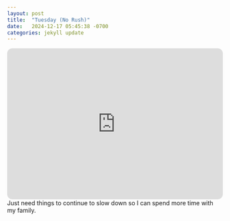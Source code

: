```yaml
---
layout: post
title:  "Tuesday (No Rush)"
date:   2024-12-17 05:45:38 -0700
categories: jekyll update
---
```

<iframe style="border-radius:12px" src="https://open.spotify.com/embed/playlist/0XjBvabJS6vLGoJoHKSC5c?utm_source=generator" width="100%" height="352" frameBorder="0" allowfullscreen="" allow="autoplay; clipboard-write; encrypted-media; fullscreen; picture-in-picture" loading="lazy"></iframe>
Just need things to continue to slow down so I can spend more time with my family.
